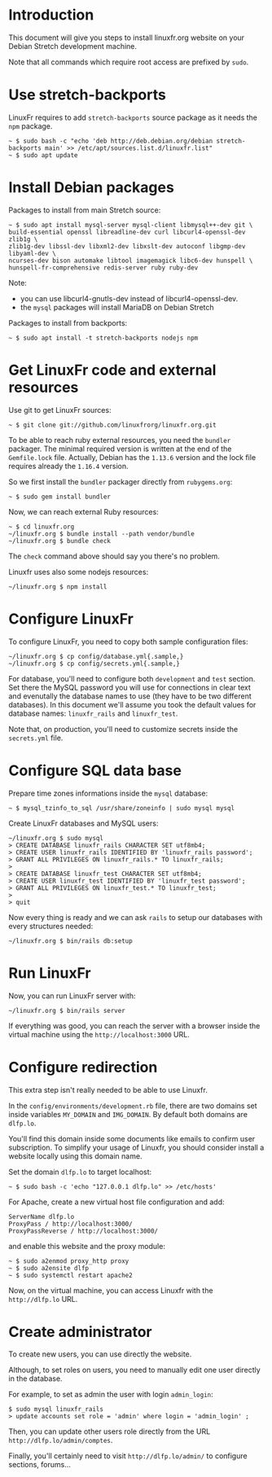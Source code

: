 # Introduction

This document will give you steps to install linuxfr.org website on your
Debian Stretch development machine.

Note that all commands which require root access are prefixed by `sudo`.

# Use stretch-backports

LinuxFr requires to add `stretch-backports` source package as it needs the `npm`
package.

```
~ $ sudo bash -c "echo 'deb http://deb.debian.org/debian stretch-backports main' >> /etc/apt/sources.list.d/linuxfr.list"
~ $ sudo apt update
```

# Install Debian packages

Packages to install from main Stretch source:

```
~ $ sudo apt install mysql-server mysql-client libmysql++-dev git \
build-essential openssl libreadline-dev curl libcurl4-openssl-dev zlib1g \
zlib1g-dev libssl-dev libxml2-dev libxslt-dev autoconf libgmp-dev libyaml-dev \
ncurses-dev bison automake libtool imagemagick libc6-dev hunspell \
hunspell-fr-comprehensive redis-server ruby ruby-dev
```

Note:
  * you can use libcurl4-gnutls-dev instead of libcurl4-openssl-dev.
  * the `mysql` packages will install MariaDB on Debian Stretch

Packages to install from backports:

```
~ $ sudo apt install -t stretch-backports nodejs npm
```

# Get LinuxFr code and external resources

Use git to get LinuxFr sources:

```
~ $ git clone git://github.com/linuxfrorg/linuxfr.org.git
```

To be able to reach ruby external resources, you need the `bundler` packager.
The minimal required version is written at the end of the `Gemfile.lock` file.
Actually, Debian has the `1.13.6` version and the lock file requires already
the `1.16.4` version.

So we first install the `bundler` packager directly from `rubygems.org`:

```
~ $ sudo gem install bundler
```

Now, we can reach external Ruby resources:

```
~ $ cd linuxfr.org
~/linuxfr.org $ bundle install --path vendor/bundle
~/linuxfr.org $ bundle check
```

The `check` command above should say you there's no problem.

Linuxfr uses also some nodejs resources:

```
~/linuxfr.org $ npm install
```

# Configure LinuxFr

To configure LinuxFr, you need to copy both sample configuration files:

```
~/linuxfr.org $ cp config/database.yml{.sample,}
~/linuxfr.org $ cp config/secrets.yml{.sample,}
```

For database, you'll need to configure both `development` and `test` section.
Set there the MySQL password you will use for connections in clear text and
evenutally the database names to use (they have to be two different databases).
In this document we'll assume you took the default values for database names:
`linuxfr_rails` and `linuxfr_test`.

Note that, on production, you'll need to customize secrets inside
the `secrets.yml` file.

# Configure SQL data base

Prepare time zones informations inside the `mysql` database:

```
~ $ mysql_tzinfo_to_sql /usr/share/zoneinfo | sudo mysql mysql
```

Create LinuxFr databases and MySQL users:

```
~/linuxfr.org $ sudo mysql
> CREATE DATABASE linuxfr_rails CHARACTER SET utf8mb4;
> CREATE USER linuxfr_rails IDENTIFIED BY 'linuxfr_rails password';
> GRANT ALL PRIVILEGES ON linuxfr_rails.* TO linuxfr_rails;
>
> CREATE DATABASE linuxfr_test CHARACTER SET utf8mb4;
> CREATE USER linuxfr_test IDENTIFIED BY 'linuxfr_test password';
> GRANT ALL PRIVILEGES ON linuxfr_test.* TO linuxfr_test;
>
> quit
```

Now every thing is ready and we can ask `rails` to setup our databases with
every structures needed:

```
~/linuxfr.org $ bin/rails db:setup
```

# Run LinuxFr

Now, you can run LinuxFr server with:

```
~/linuxfr.org $ bin/rails server
```

If everything was good, you can reach the server with a browser inside the
virtual machine using the `http://localhost:3000` URL.

# Configure redirection

This extra step isn't really needed to be able to use Linuxfr.

In the `config/environments/development.rb` file, there are two domains set
inside variables `MY_DOMAIN` and `IMG_DOMAIN`.
By default both domains are `dlfp.lo`.

You'll find this domain inside some documents like emails to confirm user
subscription. To simplify your usage of Linuxfr, you should consider install a
website locally using this domain name.

Set the domain `dlfp.lo` to target localhost:

```
~ $ sudo bash -c 'echo "127.0.0.1 dlfp.lo" >> /etc/hosts'
```

For Apache, create a new virtual host file configuration and add:

```
ServerName dlfp.lo
ProxyPass / http://localhost:3000/
ProxyPassReverse / http://localhost:3000/
```

and enable this website and the proxy module:

```
~ $ sudo a2enmod proxy_http proxy
~ $ sudo a2ensite dlfp
~ $ sudo systemctl restart apache2
```

Now, on the virtual machine, you can access Linuxfr with the `http://dlfp.lo`
URL.

# Create administrator

To create new users, you can use directly the website.

Although, to set roles on users, you need to manually edit one user directly
in the database.

For example, to set as admin the user with login `admin_login`:

```
$ sudo mysql linuxfr_rails
> update accounts set role = 'admin' where login = 'admin_login' ;
```

Then, you can update other users role directly from the URL
`http://dlfp.lo/admin/comptes`.

Finally, you'll certainly need to visit `http://dlfp.lo/admin/` to
configure sections, forums...
